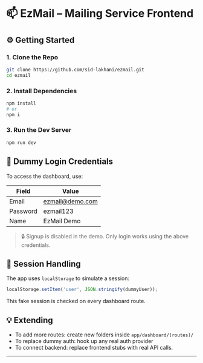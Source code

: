 # 📫 EzMail – Mailing Service Frontend

## ⚙️ Getting Started

### 1. Clone the Repo
```bash
git clone https://github.com/sid-lakhani/ezmail.git
cd ezmail
```

### 2. Install Dependencies
```bash
npm install
# or
npm i
```

### 3. Run the Dev Server
```bash
npm run dev
```

## 🔐 Dummy Login Credentials
To access the dashboard, use:

| Field | Value |
|-----------|------------------|
| Email | ezmail@demo.com |
| Password | ezmail123 |
| Name | EzMail Demo |

> 🔒 Signup is disabled in the demo. Only login works using the above credentials.

## 🧠 Session Handling
The app uses `localStorage` to simulate a session:
```ts
localStorage.setItem('user', JSON.stringify(dummyUser));
```
This fake session is checked on every dashboard route.

## 💡 Extending
- To add more routes: create new folders inside `app/dashboard/(routes)/`
- To replace dummy auth: hook up any real auth provider 
- To connect backend: replace frontend stubs with real API calls.

---